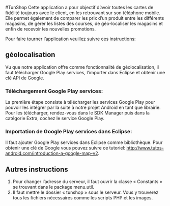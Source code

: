#TunShop
Cette application a pour objectif d’avoir toutes les cartes de fidélité toujours avec le client, en les retrouvant sur son téléphone mobile. Elle permet également de comparer les prix d’un produit entre les différents magasins, de gérer les listes des courses, de géo-localiser les magasins et enfin de recevoir les nouvelles promotions.

Pour faire tourner l’application veuillez suivre ces instructions:
## géolocalisation
Vu que notre application offre comme fonctionnalité de  géolocalisation, il faut télécharger Google Play services, l’importer dans Eclipse et obtenir une clé API de Google.
### Téléchargement Google Play services:
La première étape consiste à télécharger les services Google Play pour pouvoir les intégrer par la suite à notre projet Android en tant que librairie.
Pour les télécharger, rendez-vous dans le SDK Manager puis dans la catégorie Extra, cochez le service Google Play.

### Importation de Google Play services dans Eclipse:
Il faut ajouter Google Play services dans Eclipse comme bibliothèque. Pour obtenir une clé de Google vous pouvez suivre ce tutoriel: http://www.tutos-android.com/introduction-a-google-map-v2.

## Autres instructions
1. Pour changer l’adresse du serveur, il faut ouvrir la classe « Constants » se trouvant dans le package menu.util.
2. Il faut mettre le dossier « tunshop » sous le serveur. Vous y trouverez tous les fichiers nécessaires comme les scripts PHP  et les images.
